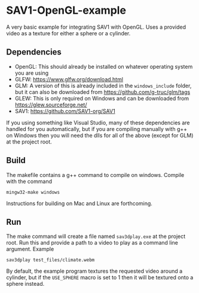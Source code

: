# SAV1-OpenGL-example

A very basic example for integrating SAV1 with OpenGL. Uses a provided video as a texture for either a sphere or a cylinder.

## Dependencies

-   OpenGL: This should already be installed on whatever operating system you are using
-   GLFW: https://www.glfw.org/download.html
-   GLM: A version of this is already included in the `windows_include` folder, but it can also be downloaded from https://github.com/g-truc/glm/tags
-   GLEW: This is only required on Windows and can be downloaded from https://glew.sourceforge.net/
-   SAV1: https://github.com/SAV1-org/SAV1

If you using something like Visual Studio, many of these dependencies are handled for you automatically, but if you are compiling manually with g++ on Windows then you will need the dlls for all of the above (except for GLM) at the project root.

## Build

The makefile contains a g++ command to compile on windows. Compile with the command

```
mingw32-make windows
```

Instructions for building on Mac and Linux are forthcoming.

## Run

The make command will create a file named `sav3dplay.exe` at the project root. Run this and provide a path to a video to play as a command line argument. Example

```
sav3dplay test_files/climate.webm
```

By default, the example program textures the requested video around a cylinder, but if the `USE_SPHERE` macro is set to 1 then it will be textured onto a sphere instead.
